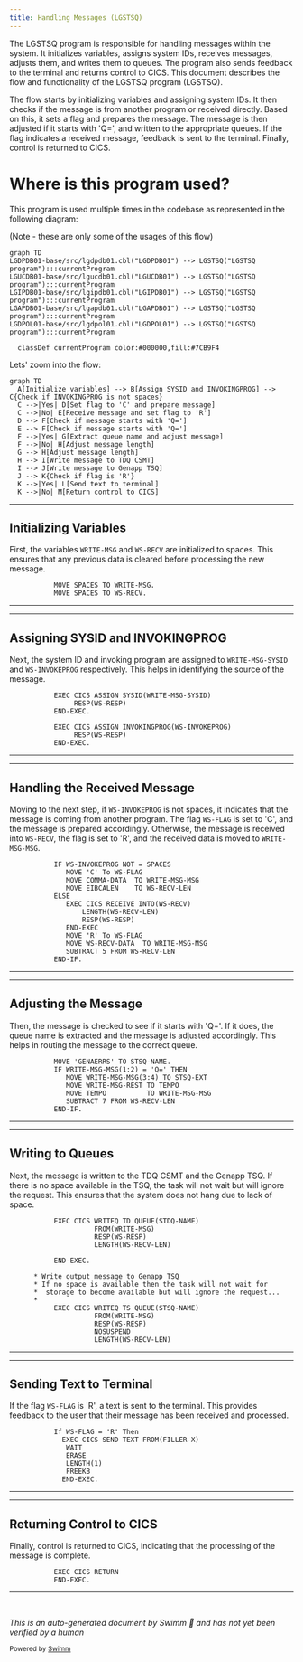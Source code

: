 ```yaml
---
title: Handling Messages (LGSTSQ)
---
```

The LGSTSQ program is responsible for handling messages within the system. It initializes variables, assigns system IDs, receives messages, adjusts them, and writes them to queues. The program also sends feedback to the terminal and returns control to CICS. This document describes the flow and functionality of the LGSTSQ program (LGSTSQ).

The flow starts by initializing variables and assigning system IDs. It then checks if the message is from another program or received directly. Based on this, it sets a flag and prepares the message. The message is then adjusted if it starts with 'Q=', and written to the appropriate queues. If the flag indicates a received message, feedback is sent to the terminal. Finally, control is returned to CICS.

# Where is this program used?

This program is used multiple times in the codebase as represented in the following diagram:

(Note - these are only some of the usages of this flow)

```mermaid
graph TD
LGDPDB01-base/src/lgdpdb01.cbl("LGDPDB01") --> LGSTSQ("LGSTSQ program"):::currentProgram
LGUCDB01-base/src/lgucdb01.cbl("LGUCDB01") --> LGSTSQ("LGSTSQ program"):::currentProgram
LGIPDB01-base/src/lgipdb01.cbl("LGIPDB01") --> LGSTSQ("LGSTSQ program"):::currentProgram
LGAPDB01-base/src/lgapdb01.cbl("LGAPDB01") --> LGSTSQ("LGSTSQ program"):::currentProgram
LGDPOL01-base/src/lgdpol01.cbl("LGDPOL01") --> LGSTSQ("LGSTSQ program"):::currentProgram

  classDef currentProgram color:#000000,fill:#7CB9F4
```

Lets' zoom into the flow:

```mermaid
graph TD
  A[Initialize variables] --> B[Assign SYSID and INVOKINGPROG] --> C{Check if INVOKINGPROG is not spaces}
  C -->|Yes| D[Set flag to 'C' and prepare message]
  C -->|No| E[Receive message and set flag to 'R']
  D --> F[Check if message starts with 'Q=']
  E --> F[Check if message starts with 'Q=']
  F -->|Yes| G[Extract queue name and adjust message]
  F -->|No| H[Adjust message length]
  G --> H[Adjust message length]
  H --> I[Write message to TDQ CSMT]
  I --> J[Write message to Genapp TSQ]
  J --> K{Check if flag is 'R'}
  K -->|Yes| L[Send text to terminal]
  K -->|No| M[Return control to CICS]
```

<SwmSnippet path="/base/src/lgstsq.cbl" line="57">

---

## Initializing Variables

First, the variables <SwmToken path="base/src/lgstsq.cbl" pos="57:7:9" line-data="           MOVE SPACES TO WRITE-MSG.">`WRITE-MSG`</SwmToken> and <SwmToken path="base/src/lgstsq.cbl" pos="58:7:9" line-data="           MOVE SPACES TO WS-RECV.">`WS-RECV`</SwmToken> are initialized to spaces. This ensures that any previous data is cleared before processing the new message.

```cobol
           MOVE SPACES TO WRITE-MSG.
           MOVE SPACES TO WS-RECV.
```

---

</SwmSnippet>

<SwmSnippet path="/base/src/lgstsq.cbl" line="60">

---

## Assigning SYSID and INVOKINGPROG

Next, the system ID and invoking program are assigned to <SwmToken path="base/src/lgstsq.cbl" pos="60:9:13" line-data="           EXEC CICS ASSIGN SYSID(WRITE-MSG-SYSID)">`WRITE-MSG-SYSID`</SwmToken> and <SwmToken path="base/src/lgstsq.cbl" pos="64:9:11" line-data="           EXEC CICS ASSIGN INVOKINGPROG(WS-INVOKEPROG)">`WS-INVOKEPROG`</SwmToken> respectively. This helps in identifying the source of the message.

```cobol
           EXEC CICS ASSIGN SYSID(WRITE-MSG-SYSID)
                RESP(WS-RESP)
           END-EXEC.

           EXEC CICS ASSIGN INVOKINGPROG(WS-INVOKEPROG)
                RESP(WS-RESP)
           END-EXEC.
```

---

</SwmSnippet>

<SwmSnippet path="/base/src/lgstsq.cbl" line="68">

---

## Handling the Received Message

Moving to the next step, if <SwmToken path="base/src/lgstsq.cbl" pos="68:3:5" line-data="           IF WS-INVOKEPROG NOT = SPACES">`WS-INVOKEPROG`</SwmToken> is not spaces, it indicates that the message is coming from another program. The flag <SwmToken path="base/src/lgstsq.cbl" pos="69:9:11" line-data="              MOVE &#39;C&#39; To WS-FLAG">`WS-FLAG`</SwmToken> is set to 'C', and the message is prepared accordingly. Otherwise, the message is received into <SwmToken path="base/src/lgstsq.cbl" pos="71:7:9" line-data="              MOVE EIBCALEN    TO WS-RECV-LEN">`WS-RECV`</SwmToken>, the flag is set to 'R', and the received data is moved to <SwmToken path="base/src/lgstsq.cbl" pos="70:9:13" line-data="              MOVE COMMA-DATA  TO WRITE-MSG-MSG">`WRITE-MSG-MSG`</SwmToken>.

```cobol
           IF WS-INVOKEPROG NOT = SPACES
              MOVE 'C' To WS-FLAG
              MOVE COMMA-DATA  TO WRITE-MSG-MSG
              MOVE EIBCALEN    TO WS-RECV-LEN
           ELSE
              EXEC CICS RECEIVE INTO(WS-RECV)
                  LENGTH(WS-RECV-LEN)
                  RESP(WS-RESP)
              END-EXEC
              MOVE 'R' To WS-FLAG
              MOVE WS-RECV-DATA  TO WRITE-MSG-MSG
              SUBTRACT 5 FROM WS-RECV-LEN
           END-IF.
```

---

</SwmSnippet>

<SwmSnippet path="/base/src/lgstsq.cbl" line="82">

---

## Adjusting the Message

Then, the message is checked to see if it starts with 'Q='. If it does, the queue name is extracted and the message is adjusted accordingly. This helps in routing the message to the correct queue.

```cobol
           MOVE 'GENAERRS' TO STSQ-NAME.
           IF WRITE-MSG-MSG(1:2) = 'Q=' THEN
              MOVE WRITE-MSG-MSG(3:4) TO STSQ-EXT
              MOVE WRITE-MSG-REST TO TEMPO
              MOVE TEMPO          TO WRITE-MSG-MSG
              SUBTRACT 7 FROM WS-RECV-LEN
           END-IF.
```

---

</SwmSnippet>

<SwmSnippet path="/base/src/lgstsq.cbl" line="94">

---

## Writing to Queues

Next, the message is written to the TDQ CSMT and the Genapp TSQ. If there is no space available in the TSQ, the task will not wait but will ignore the request. This ensures that the system does not hang due to lack of space.

```cobol
           EXEC CICS WRITEQ TD QUEUE(STDQ-NAME)
                     FROM(WRITE-MSG)
                     RESP(WS-RESP)
                     LENGTH(WS-RECV-LEN)

           END-EXEC.

      * Write output message to Genapp TSQ
      * If no space is available then the task will not wait for
      *  storage to become available but will ignore the request...
      *
           EXEC CICS WRITEQ TS QUEUE(STSQ-NAME)
                     FROM(WRITE-MSG)
                     RESP(WS-RESP)
                     NOSUSPEND
                     LENGTH(WS-RECV-LEN)

```

---

</SwmSnippet>

<SwmSnippet path="/base/src/lgstsq.cbl" line="113">

---

## Sending Text to Terminal

If the flag <SwmToken path="base/src/lgstsq.cbl" pos="113:3:5" line-data="           If WS-FLAG = &#39;R&#39; Then">`WS-FLAG`</SwmToken> is 'R', a text is sent to the terminal. This provides feedback to the user that their message has been received and processed.

```cobol
           If WS-FLAG = 'R' Then
             EXEC CICS SEND TEXT FROM(FILLER-X)
              WAIT
              ERASE
              LENGTH(1)
              FREEKB
             END-EXEC.
```

---

</SwmSnippet>

<SwmSnippet path="/base/src/lgstsq.cbl" line="121">

---

## Returning Control to CICS

Finally, control is returned to CICS, indicating that the processing of the message is complete.

```cobol
           EXEC CICS RETURN
           END-EXEC.
```

---

</SwmSnippet>

&nbsp;

*This is an auto-generated document by Swimm 🌊 and has not yet been verified by a human*

<SwmMeta version="3.0.0" repo-id="Z2l0aHViJTNBJTNBa3luZHJ5bC1jaWNzLWdlbmFwcCUzQSUzQVN3aW1tLURlbW8=" repo-name="kyndryl-cics-genapp"><sup>Powered by [Swimm](/)</sup></SwmMeta>
